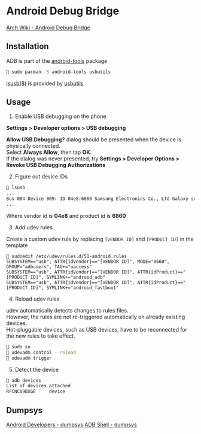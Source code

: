 # Android Debug Bridge

[Arch Wiki - Android Debug Bridge](https://wiki.archlinux.org/title/Android_Debug_Bridge)

<!-- {{{ ## Installation -->
## Installation

ADB is part of the [android-tools](https://archlinux.org/packages/extra/x86_64/android-tools/) package

```sh
 sudo pacman -S android-tools usbutils
```

[lsusb(8)](https://man.archlinux.org/man/lsusb.8.en) is provided by [usbutils](https://archlinux.org/packages/core/x86_64/usbutils/)
<!-- }}} -->

<!-- {{{ ## Usage -->
## Usage

<!-- {{{ 1. Enable USB debugging on the phone -->
1. Enable USB debugging on the phone

**Settings > Developer options > USB debugging**

**Allow USB Debugging?** dialog should be presented when the device is physically connected.<br>
Select **Always Allow**, then tap **OK**.<br>
If the dialog was never presented, try **Settings > Developer Options > Revoke USB Debugging Authorizations**
<!-- }}} -->

<!-- {{{ 2. Figure out device IDs -->
2. Figure out device IDs

```sh
 lsusb
...
Bus 004 Device 009: ID 04e8:6860 Samsung Electronics Co., Ltd Galaxy series, misc. (MTP mode)
...
```
Where vendor id is **04e8** and product id is **6860**
<!-- }}} -->

<!-- {{{ 3. Add udev rules -->
3. Add udev rules

Create a custom udev rule by replacing `[VENDOR ID]` and `[PRODUCT ID]` in the template

```
 sudoedit /etc/udev/rules.d/51-android.rules
SUBSYSTEM=="usb", ATTR{idVendor}=="[VENDOR ID]", MODE="0660", GROUP="adbusers", TAG+="uaccess"
SUBSYSTEM=="usb", ATTR{idVendor}=="[VENDOR ID]", ATTR{idProduct}=="[PRODUCT ID]", SYMLINK+="android_adb"
SUBSYSTEM=="usb", ATTR{idVendor}=="[VENDOR ID]", ATTR{idProduct}=="[PRODUCT ID]", SYMLINK+="android_fastboot"
```
<!-- }}} -->

<!-- {{{ 4. Reload udev rules -->
4. Reload udev rules

udev automatically detects changes to rules files.<br>
However, the rules are not re-triggered automatically on already existing devices.<br>
Hot-pluggable devices, such as USB devices, have to be reconnected for the new rules to take effect.

```sh
 sudo su
 udevadm control --reload
 udevadm trigger
```
<!-- }}} -->

<!-- {{{ 5. Detect the device -->
5. Detect the device

```sh
 adb devices
List of devices attached
RFCNC09BXGE     device
```
<!-- }}} -->
<!-- }}} -->

<!-- {{{ ## Dumpsys -->
## Dumpsys

[Android Developers - dumpsys](https://developer.android.com/tools/dumpsys)
[ADB Shell - dumpsys](https://adbshell.com/commands/adb-shell-dumpsys)
<!---->
